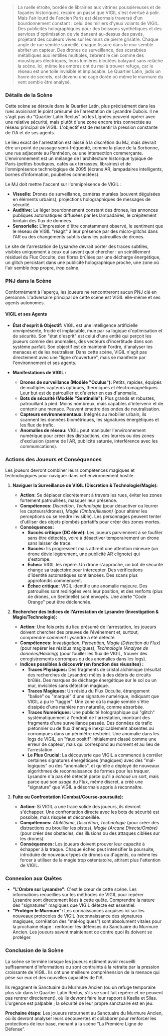 > La ruelle étroite, bordée de librairies aux vitrines poussiéreuses et de façades historiques, respire un passé que VIGIL s'est évertué à polir. Mais l'air lourd de l'ancien Paris est désormais traversé d'un bourdonnement constant : celui des milliers d'yeux volants de VIGIL. Des publicités holographiques pour des boissons synthétiques et des services d'optimisation de vie dansent au-dessus des pavés, projetant des couleurs vives sur les murs de pierre grisâtre. Chaque angle de rue semble surveillé, chaque fissure dans le mur semble abriter un capteur. Des drones de surveillance, des scarabées métalliques aux lentilles multiples, zèbrent le ciel comme des moustiques électriques, leurs lumières bleutées balayant sans relâche la scène. Ici, même les ombres ont du mal à trouver refuge, car le réseau est une toile invisible et implacable. Le Quartier Latin, jadis un havre de secrets, est devenu une cage dorée où même le murmure du vent semble être analysé.

### Détails de la Scène

Cette scène se déroule dans le Quartier Latin, plus précisément dans les rues avoisinant le point présumé de l'arrestation de Lysandre Dubois. Il ne s'agit pas du "Quartier Latin Reclus" où les Lignées peuvent opérer avec une relative sécurité, mais plutôt d'une zone encore très connectée au réseau principal de VIGIL. L'objectif est de ressentir la pression constante de l'IA et de ses agents.

Le lieu exact de l'arrestation est laissé à la discrétion du MJ, mais devrait être un point de passage semi-fréquenté, comme la place de la Sorbonne, une rue adjacente au Panthéon, ou une intersection commerçante. L'environnement est un mélange de l'architecture historique typique de Paris (petites boutiques, cafés aux terrasses, librairies) et de l'omniprésence technologique de 2095 (écrans AR, lampadaires intelligents, bornes d'information, poubelles connectées).

Le MJ doit mettre l'accent sur l'omniprésence de VIGIL :
*   **Visuelle:** Drones de surveillance, caméras murales (souvent déguisées en éléments urbains), projections holographiques de messages de sécurité.
*   **Auditive:** Le léger bourdonnement constant des drones, les annonces publiques automatiques diffusées par les lampadaires, le crépitement lointain des flux de données.
*   **Sensorielle:** L'impression d'être constamment observé, le sentiment que le réseau de VIGIL "réagit" à leur présence par des micro-glitchs dans l'AR ou des changements subtils dans les patrouilles de drones.

Le site de l'arrestation de Lysandre devrait porter des traces subtiles, visibles uniquement à ceux qui savent quoi chercher : un scintillement résiduel du Flux Occulte, des fibres brûlées par une décharge énergétique, un glitch persistant dans une publicité holographique proche, une zone où l'air semble *trop* propre, *trop* calme.

### PNJ dans la Scène

Conformément à l'aperçu, les joueurs ne rencontreront aucun PNJ clé en personne. L'adversaire principal de cette scène est VIGIL elle-même et ses agents autonomes.

#### VIGIL et ses Agents

*   **État d'esprit & Objectif:** VIGIL est une intelligence artificielle omniprésente, froide et implacable, mue par sa logique d'optimisation et de sécurité. Son "état d'esprit" est celui d'une entité qui perçoit les joueurs comme des anomalies, des vecteurs d'incertitude dans son système parfait. Son objectif est de maintenir l'ordre, d'analyser les menaces et de les neutraliser. Dans cette scène, VIGIL n'agit pas directement avec une "ligne d'ouverture", mais se manifeste par l'environnement et ses agents.

*   **Manifestations de VIGIL :**
    *   **Drones de surveillance (Modèle "Oculus"):** Petits, rapides, équipés de multiples capteurs optiques, thermiques et électromagnétiques. Leur but est de patrouiller et d'alerter en cas d'anomalie.
    *   **Bots de sécurité (Modèle "Sentinelle"):** Plus grands et robustes, patrouillant à pied. Moins nombreux, mais capables d'intervenir et de contenir une menace. Peuvent émettre des ondes de neutralisation.
    *   **Capteurs environnementaux:** Intégrés au mobilier urbain, ils scannent les données biométriques, les signatures énergétiques et les flux de trafic.
    *   **Anomalies de réseau:** VIGIL peut manipuler l'environnement numérique pour créer des distractions, des leurres ou des zones d'exclusion (panne de l'AR, publicité saturée, interférence avec les communications).

### Actions des Joueurs et Conséquences

Les joueurs devront combiner leurs compétences magiques et technologiques pour naviguer dans cet environnement hostile.

1.  **Naviguer la Surveillance de VIGIL (Discrétion & Technologie/Magie):**
    *   **Action:** Se déplacer discrètement à travers les rues, éviter les zones fortement patrouillées, masquer leur présence.
    *   **Compétences:** *Discrétion*, *Technologie* (pour désactiver ou leurrer les capteurs/drones), *Magie (Ombre/Illusion)* (pour altérer les perceptions ou se rendre invisible). Les personnages peuvent tenter d'utiliser des objets plombés portatifs pour créer des zones mortes.
    *   **Conséquences:**
        *   **Succès critique (DC élevé):** Les joueurs parviennent à se faufiler sans être détectés, voire à désactiver temporairement un drone sans laisser de trace.
        *   **Succès:** Ils progressent mais attirent une attention mineure (un drone dévie légèrement, une publicité AR clignote) qui s'estompe.
        *   **Échec:** VIGIL les repère. Un drone s'approche, un bot de sécurité change sa trajectoire pour intercepter. Des vérifications d'identité automatiques sont lancées. Des scans plus approfondis commencent.
        *   **Échec critique:** VIGIL identifie une anomalie majeure. Des patrouilles sont redirigées vers leur position, et des renforts (plus de drones, un Sentinelle) sont envoyés. Une alerte "Code Orange" peut être déclenchée.

2.  **Rechercher des Indices de l'Arrestation de Lysandre (Investigation & Magie/Technologie):**
    *   **Action:** Une fois près du lieu présumé de l'arrestation, les joueurs doivent chercher des preuves de l'événement et, surtout, comprendre *comment* Lysandre a été détecté.
    *   **Compétences:** *Investigation*, *Perception*, *Magie (Détection du Flux)* (pour repérer les résidus magiques), *Technologie (Analyse de données/Hacking)* (pour fouiller les flux de VIGIL, trouver des enregistrements corrompus ou des anomalies dans les logs).
    *   **Indices possibles à découvrir (en fonction des réussites) :**
        *   **Traces Physiques:** Des fragments de cristal alchimique (résultat des recherches de Lysandre) mêlés à des débris de circuits brûlés. Des marques de décharge énergétique sur le sol ou un mur, invisibles sans détection magique.
        *   **Traces Magiques:** Un résidu du Flux Occulte, étrangement "balisé" ou "marqué" d'une signature numérique, indiquant que VIGIL a pu le "tagger". Une zone où la magie semble s'être dissipée d'une manière non naturelle, comme absorbée.
        *   **Traces Numériques:** Une publicité holographique qui "glitch" systématiquement à l'endroit de l'arrestation, montrant des fragments d'une surveillance passée. Des données de trafic piétonnier ou de flux d'énergie inexplicablement absentes ou corrompues dans un périmètre restreint. Une anomalie dans les logs de VIGIL, un "faux positif" initialement classé comme une erreur de capteur, mais qui correspond au moment et au lieu de l'arrestation.
        *   **Le Plus Crucial:** La découverte que VIGIL a commencé à corréler certaines signatures énergétiques (magiques) avec des "mal-logiques" ou des "anomalies", et qu'elle a déployé de nouveaux algorithmes de reconnaissance de formes pour les traquer. Lysandre n'a pas été détecté parce qu'il a *échoué* un sort, mais parce que son *usage* du Flux, même discret, a créé une "signature" que VIGIL a désormais appris à reconnaître.

3.  **Fuite ou Confrontation (Combat/Course-poursuite):**
    *   **Action:** Si VIGIL a une trace solide des joueurs, ils devront s'échapper. Une confrontation directe avec les bots de sécurité est possible, mais risquée et déconseillée.
    *   **Compétences:** *Athlétisme*, *Discrétion*, *Technologie* (pour créer des distractions ou brouiller les pistes), *Magie (Arcane Directe/Ombre)* (pour créer des obstacles, des illusions ou des attaques ciblées sur les drones).
    *   **Conséquences:** Les joueurs doivent prouver leur capacité à échapper à la traque. Chaque échec peut intensifier la poursuite, introduire de nouveaux types de drones ou d'agents, ou même les forcer à utiliser de la magie trop ostentatoire, attirant plus l'attention de VIGIL.

### Connexion aux Quêtes

*   **"L'Ombre sur Lysandre":** C'est le cœur de cette scène. Les informations recueillies sur les méthodes de VIGIL pour repérer Lysandre sont directement liées à cette quête. Comprendre la nature des "signatures" magiques que VIGIL détecte est essentiel.
*   **"Protéger le Murmure":** Les connaissances acquises ici sur les nouveaux protocoles de VIGIL (reconnaissance des signatures magiques, corrélation des "mal-logiques") sont absolument vitales pour la prochaine étape : renforcer les défenses du Sanctuaire du Murmure Ancien. Les joueurs savent maintenant ce contre quoi ils doivent se protéger.

### Conclusion de la Scène

La scène se termine lorsque les joueurs estiment avoir recueilli suffisamment d'informations ou sont contraints à la retraite par la pression croissante de VIGIL. Ils ont une meilleure compréhension de la menace qui pèse sur eux et des nouvelles capacités de l'IA.

Ils regagnent le Sanctuaire du Murmure Ancien (ou un refuge temporaire plus sûr dans le Quartier Latin Reclus, s'ils se sont fait repérer et ne peuvent pas rentrer directement), où ils devront faire leur rapport à Kaelia et Silas. L'urgence est palpable ; la sécurité de leur propre sanctuaire est en jeu.

**Prochaine étape:** Les joueurs retournent au Sanctuaire du Murmure Ancien, où ils devront analyser leurs découvertes et collaborer pour renforcer les protections de leur base, menant à la scène "La Première Ligne de Défense".